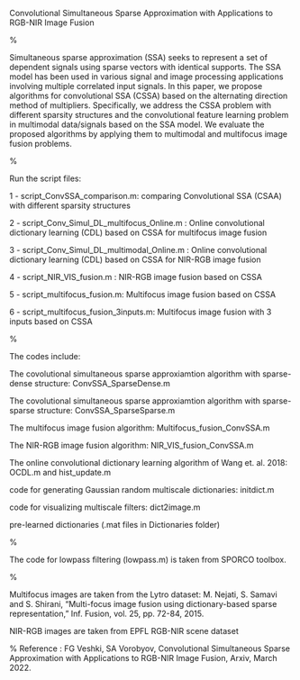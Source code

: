 Convolutional Simultaneous Sparse Approximation with Applications to RGB-NIR Image Fusion

%

Simultaneous sparse approximation (SSA) seeks to represent a set of dependent signals using sparse vectors with identical supports. The SSA model has been used in various signal and image processing applications involving multiple correlated input signals. In this paper, we propose algorithms for convolutional SSA (CSSA) based on the alternating direction method of multipliers. Specifically, we address the CSSA problem with different sparsity structures and the convolutional feature learning problem in multimodal data/signals based on the SSA model. We evaluate the proposed algorithms by applying them to multimodal and multifocus image fusion problems.

%

Run the script files:

1 - script_ConvSSA_comparison.m: comparing Convolutional SSA (CSAA) with different sparsity structures
 
2 - script_Conv_Simul_DL_multifocus_Online.m : Online convolutional dictionary learning (CDL) based on CSSA for multifocus image fusion

3 - script_Conv_Simul_DL_multimodal_Online.m : Online convolutional dictionary learning (CDL) based on CSSA for NIR-RGB image fusion 

4 - script_NIR_VIS_fusion.m : NIR-RGB image fusion based on CSSA

5 - script_multifocus_fusion.m: Multifocus image fusion based on CSSA

6 - script_multifocus_fusion_3inputs.m: Multifocus image fusion with 3 inputs based on CSSA

%

The codes include:

The covolutional simultaneous sparse approxiamtion algorithm with sparse-dense structure: ConvSSA_SparseDense.m

The covolutional simultaneous sparse approxiamtion algorithm with sparse-sparse structure: ConvSSA_SparseSparse.m

The multifocus image fusion algorithm: Multifocus_fusion_ConvSSA.m

The NIR-RGB image fusion algorithm: NIR_VIS_fusion_ConvSSA.m

The online convolutional dictionary learning algorithm of Wang et. al. 2018: OCDL.m and hist_update.m

code for generating Gaussian random multiscale dictionaries: initdict.m

code for visualizing multiscale filters: dict2image.m

pre-learned dictionaries (.mat files in Dictionaries folder)

%

The code for lowpass filtering (lowpass.m) is taken from SPORCO toolbox.

%

Multifocus images are taken from the Lytro dataset: M. Nejati, S. Samavi and S. Shirani, “Multi-focus image fusion using dictionary-based sparse representation,” Inf. Fusion, vol. 25, pp. 72-84, 2015.

NIR-RGB images are taken from EPFL RGB-NIR scene dataset

%
Reference : FG Veshki, SA Vorobyov, Convolutional Simultaneous Sparse Approximation with Applications to RGB-NIR Image Fusion, Arxiv, March 2022.



